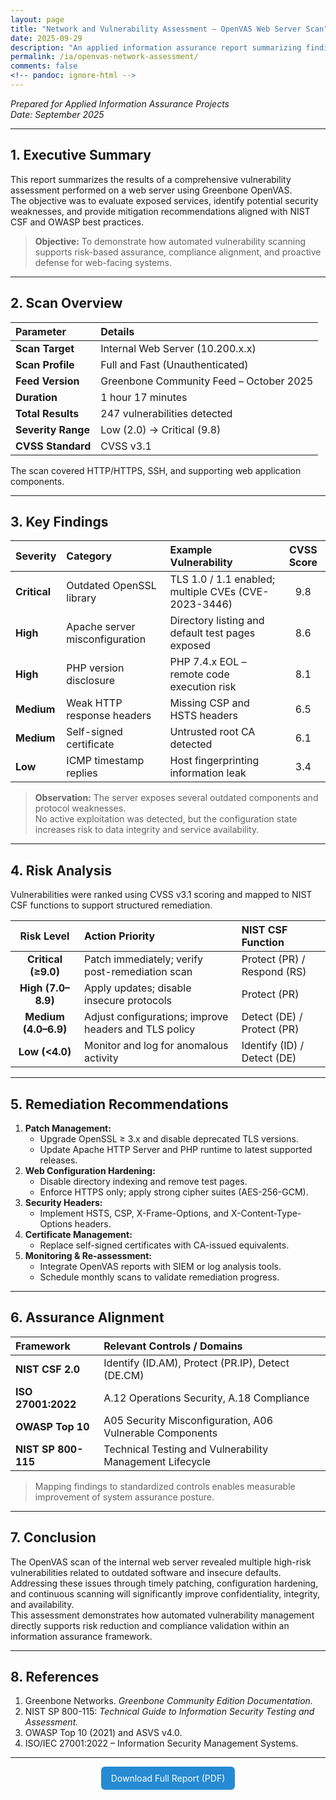 ```yaml
---
layout: page
title: "Network and Vulnerability Assessment – OpenVAS Web Server Scan"
date: 2025-09-29
description: "An applied information assurance report summarizing findings from a Greenbone OpenVAS vulnerability scan performed on a web server within a controlled network environment."
permalink: /ia/openvas-network-assessment/
comments: false
<!-- pandoc: ignore-html -->
---
```


*Prepared for Applied Information Assurance Projects*  
*Date: September 2025*

---

## **1. Executive Summary**

This report summarizes the results of a comprehensive vulnerability assessment performed on a web server using Greenbone OpenVAS.  
The objective was to evaluate exposed services, identify potential security weaknesses, and provide mitigation recommendations aligned with NIST CSF and OWASP best practices.

> **Objective:** To demonstrate how automated vulnerability scanning supports risk-based assurance, compliance alignment, and proactive defense for web-facing systems.

---

## **2. Scan Overview**

| **Parameter** | **Details** |
|:---------------|:------------|
| **Scan Target** | Internal Web Server (10.200.x.x) |
| **Scan Profile** | Full and Fast (Unauthenticated) |
| **Feed Version** | Greenbone Community Feed – October 2025 |
| **Duration** | 1 hour 17 minutes |
| **Total Results** | 247 vulnerabilities detected |
| **Severity Range** | Low (2.0) → Critical (9.8) |
| **CVSS Standard** | CVSS v3.1 |

The scan covered HTTP/HTTPS, SSH, and supporting web application components.

---

## **3. Key Findings**

| **Severity** | **Category** | **Example Vulnerability** | **CVSS Score** |
|:--------------|:-------------|:---------------------------|:---------------:|
| **Critical** | Outdated OpenSSL library | TLS 1.0 / 1.1 enabled; multiple CVEs (CVE-2023-3446) | 9.8 |
| **High** | Apache server misconfiguration | Directory listing and default test pages exposed | 8.6 |
| **High** | PHP version disclosure | PHP 7.4.x EOL – remote code execution risk | 8.1 |
| **Medium** | Weak HTTP response headers | Missing CSP and HSTS headers | 6.5 |
| **Medium** | Self-signed certificate | Untrusted root CA detected | 6.1 |
| **Low** | ICMP timestamp replies | Host fingerprinting information leak | 3.4 |

> **Observation:** The server exposes several outdated components and protocol weaknesses.  
> No active exploitation was detected, but the configuration state increases risk to data integrity and service availability.

---

## **4. Risk Analysis**

Vulnerabilities were ranked using CVSS v3.1 scoring and mapped to NIST CSF functions to support structured remediation.

| **Risk Level** | **Action Priority** | **NIST CSF Function** |
|:---------------:|:--------------------|:----------------------|
| **Critical (≥9.0)** | Patch immediately; verify post-remediation scan | Protect (PR) / Respond (RS) |
| **High (7.0–8.9)** | Apply updates; disable insecure protocols | Protect (PR) |
| **Medium (4.0–6.9)** | Adjust configurations; improve headers and TLS policy | Detect (DE) / Protect (PR) |
| **Low (<4.0)** | Monitor and log for anomalous activity | Identify (ID) / Detect (DE) |

---

## **5. Remediation Recommendations**

1. **Patch Management:**  
   - Upgrade OpenSSL ≥ 3.x and disable deprecated TLS versions.  
   - Update Apache HTTP Server and PHP runtime to latest supported releases.
2. **Web Configuration Hardening:**  
   - Disable directory indexing and remove test pages.  
   - Enforce HTTPS only; apply strong cipher suites (AES-256-GCM).  
3. **Security Headers:**  
   - Implement HSTS, CSP, X-Frame-Options, and X-Content-Type-Options headers.  
4. **Certificate Management:**  
   - Replace self-signed certificates with CA-issued equivalents.  
5. **Monitoring & Re-assessment:**  
   - Integrate OpenVAS reports with SIEM or log analysis tools.  
   - Schedule monthly scans to validate remediation progress.

---

## **6. Assurance Alignment**

| **Framework** | **Relevant Controls / Domains** |
|:---------------|:--------------------------------|
| **NIST CSF 2.0** | Identify (ID.AM), Protect (PR.IP), Detect (DE.CM) |
| **ISO 27001:2022** | A.12 Operations Security, A.18 Compliance |
| **OWASP Top 10** | A05 Security Misconfiguration, A06 Vulnerable Components |
| **NIST SP 800-115** | Technical Testing and Vulnerability Management Lifecycle |

> Mapping findings to standardized controls enables measurable improvement of system assurance posture.

---

## **7. Conclusion**

The OpenVAS scan of the internal web server revealed multiple high-risk vulnerabilities related to outdated software and insecure defaults.  
Addressing these issues through timely patching, configuration hardening, and continuous scanning will significantly improve confidentiality, integrity, and availability.  
This assessment demonstrates how automated vulnerability management directly supports risk reduction and compliance validation within an information assurance framework.

---

## **8. References**

1. Greenbone Networks. *Greenbone Community Edition Documentation.*  
2. NIST SP 800-115: *Technical Guide to Information Security Testing and Assessment.*  
3. OWASP Top 10 (2021) and ASVS v4.0.  
4. ISO/IEC 27001:2022 – Information Security Management Systems.

---

<!--html-only-start-->
<p align="center">
  <a href="{{ '/assets/docs/openvas-network-assessment.pdf' | relative_url }}" target="_blank"
     style="display:inline-block;padding:0.6rem 1rem;background:#268bd2;color:#fff;text-decoration:none;border-radius:6px;">
     Download Full Report (PDF)
  </a>
</p>
<!--html-only-end-->
